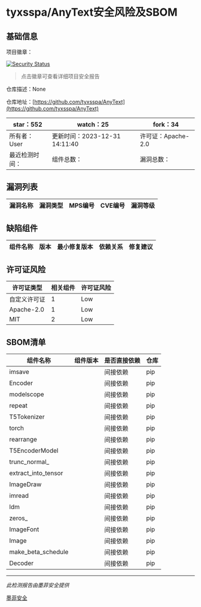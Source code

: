 # tyxsspa/AnyText安全风险及SBOM

## 基础信息

项目徽章：

[![Security Status](https://www.murphysec.com/platform3/v31/badge/1741890204086329344.svg)](https://www.murphysec.com/console/report/1741890203717230593/1741890204086329344)

> 点击徽章可查看详细项目安全报告

仓库描述：None

仓库地址：[https://github.com/tyxsspa/AnyText](https://github.com/tyxsspa/AnyText)

| star：552 | watch：25 | fork：34 |
| ----------- | -------------- | ------------ |
| 所有者：User | 更新时间：2023-12-31 14:11:40 | 许可证：Apache-2.0 |
| 最近检测时间： | 组件总数： | 漏洞总数： |




## 漏洞列表

| 漏洞名称 | 漏洞类型 | MPS编号 | CVE编号 | 漏洞等级 |
| ------- | ------ | ------- | ------ | ----- |





## 缺陷组件

| 组件名称 | 版本 | 最小修复版本 | 依赖关系 | 修复建议 |
| -------- | ---- | ------------ | -------- | -------- |





## 许可证风险

| 许可证类型 | 相关组件 | 许可证风险 |
| ---------- | -------- | ---------- |
|自定义许可证|1|Low|
|Apache-2.0|1|Low|
|MIT|2|Low|




## SBOM清单

| 组件名称 | 组件版本 | 是否直接依赖 | 仓库 |
| -------- | -------- | ------------ | ---- |
|imsave||间接依赖|pip|
|Encoder||间接依赖|pip|
|modelscope||间接依赖|pip|
|repeat||间接依赖|pip|
|T5Tokenizer||间接依赖|pip|
|torch||间接依赖|pip|
|rearrange||间接依赖|pip|
|T5EncoderModel||间接依赖|pip|
|trunc_normal_||间接依赖|pip|
|extract_into_tensor||间接依赖|pip|
|ImageDraw||间接依赖|pip|
|imread||间接依赖|pip|
|ldm||间接依赖|pip|
|zeros_||间接依赖|pip|
|ImageFont||间接依赖|pip|
|Image||间接依赖|pip|
|make_beta_schedule||间接依赖|pip|
|Decoder||间接依赖|pip|


------

*此检测报告由墨菲安全提供*

[墨菲安全](www.murphysec.com)